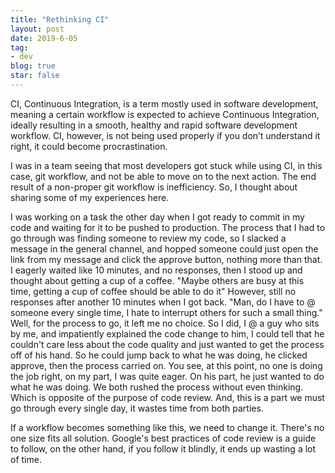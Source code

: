 ```yaml
---
title: "Rethinking CI"
layout: post
date: 2019-6-05
tag:
- dev
blog: true
star: false
---
```


<span class="fl">C</span>I, Continuous Integration, is a term mostly used in software development, meaning a certain workflow is expected to achieve Continuous Integration, ideally resulting in a smooth, healthy and rapid software development workflow. CI, however, is not being used properly if you don’t understand it right, it could become procrastination.

I was in a team seeing that most developers got stuck while using CI, in this case, git workflow, and not be able to move on to the next action. The end result of a non-proper git workflow is inefficiency. So, I thought about sharing some of my experiences here.

I was working on a task the other day when I got ready to commit in my code and waiting for it to be pushed to production. The process that I had to go through was finding someone to review my code, so I slacked a  message in the general channel, and hopped someone could just open the link from my message and click the approve button, nothing more than that. I eagerly waited like 10 minutes, and no responses, then I stood up and thought about getting a cup of a coffee. "Maybe others are busy at this time, getting a cup of coffee should be able to do it" However, still no responses after another 10 minutes when I got back. "Man, do I have to @ someone every single time, I hate to interrupt others for such a small thing." Well, for the process to go, it left me no choice. So I did, I @ a guy who sits by me, and impatiently explained the code change to him, I could tell that he couldn't care less about the code quality and just wanted to get the process off of his hand. So he could jump back to what he was doing, he clicked approve, then the process carried on. You see, at this point, no one is doing the job right, on my part, I was quite eager. On his part, he just wanted to do what he was doing. We both rushed the process without even thinking. Which is opposite of the purpose of code review. And, this is a part we must go through every single day, it wastes time from both parties.

If a workflow becomes something like this, we need to change it. There's no one size fits all solution. Google's best practices of code review is a guide to follow, on the other hand, if you follow it blindly, it ends up wasting a lot of time.
